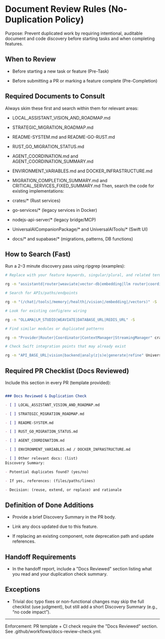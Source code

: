 # Document Review Rules (No-Duplication Policy)
Purpose: Prevent duplicated work by requiring intentional, auditable document and code discovery before starting tasks and when completing features.
## When to Review

- Before starting a new task or feature (Pre-Task)

- Before submitting a PR or marking a feature complete (Pre-Completion)
## Required Documents to Consult

Always skim these first and search within them for relevant areas:

- LOCAL_ASSISTANT_VISION_AND_ROADMAP.md

- STRATEGIC_MIGRATION_ROADMAP.md

- README-SYSTEM.md and README-GO-RUST.md

- RUST_GO_MIGRATION_STATUS.md

- AGENT_COORDINATION.md and AGENT_COORDINATION_SUMMARY.md

- ENVIRONMENT_VARIABLES.md and DOCKER_INFRASTRUCTURE.md

- MIGRATION_COMPLETION_SUMMARY.md and CRITICAL_SERVICES_FIXED_SUMMARY.md
Then, search the code for existing implementations:

- crates/* (Rust services)

- go-services/* (legacy services in Docker)

- nodejs-api-server/* (legacy bridge/MCP)

- UniversalAICompanionPackage/* and UniversalAITools/* (Swift UI)

- docs/* and supabase/* (migrations, patterns, DB functions)
## How to Search (Fast)

Run a 2–3 minute discovery pass using ripgrep (examples):
```bash
# Replace with your feature keywords, singular/plural, and related terms

rg -n "assistantd|router|weaviate|vector-db|embedding|llm router|coordination|voice|vision" -S

# Search for APIs/paths/endpoints

rg -n "(/chat|/tools|/memory|/health|/vision|/embedding|/vectors)" -S

# Look for existing config/env wiring

rg -n "OLLAMA|LM_STUDIO|WEAVIATE|DATABASE_URL|REDIS_URL" -S

# Find similar modules or duplicated patterns

rg -n "Provider|Router|Coordinator|ContextManager|StreamingManager" crates -S

# Check Swift integration points that may already exist

rg -n "API_BASE_URL|vision|backend|analy(z|s)e|generate|refine" UniversalAICompanionPackage UniversalAITools -S

```
## Required PR Checklist (Docs Reviewed)

Include this section in every PR (template provided):
```markdown

### Docs Reviewed & Duplication Check

- [ ] LOCAL_ASSISTANT_VISION_AND_ROADMAP.md

- [ ] STRATEGIC_MIGRATION_ROADMAP.md

- [ ] README-SYSTEM.md

- [ ] RUST_GO_MIGRATION_STATUS.md

- [ ] AGENT_COORDINATION.md

- [ ] ENVIRONMENT_VARIABLES.md / DOCKER_INFRASTRUCTURE.md

- [ ] Other relevant docs: (list)
Discovery Summary:

- Potential duplicates found? (yes/no)

- If yes, references: (files/paths/lines)

- Decision: (reuse, extend, or replace) and rationale

```
## Definition of Done Additions

- Provide a brief Discovery Summary in the PR body.

- Link any docs updated due to this feature.

- If replacing an existing component, note deprecation path and update references.
## Handoff Requirements

- In the handoff report, include a "Docs Reviewed" section listing what you read and your duplication check summary.
## Exceptions

- Trivial doc typo fixes or non-functional changes may skip the full checklist (use judgment), but still add a short Discovery Summary (e.g., “no code impact”).
---
Enforcement: PR template + CI check require the "Docs Reviewed" section. See .github/workflows/docs-review-check.yml.
